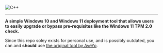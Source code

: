 ![C++](https://img.shields.io/badge/c++-%2300599C.svg?style=for-the-badge&logo=c%2B%2B&logoColor=white)

-------  
**A simple Windows 10 and Windows 11 deployment tool that allows users to easily upgrade or bypass pre-requisites like the Windows 11 TPM 2.0 check.**

Since this repo soley exists for personal use, and is possibly outdated, you can and **should** use [the original tool by AveYo](https://github.com/AveYo/MediaCreationTool.bat).
